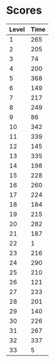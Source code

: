 # Scores
| Level | Time |
|-------|------|
|1      |265   |
|2      |205   |
|3      |74    |
|4      |200   |
|5      |368   |
|6      |149   |
|7      |217   |
|8      |249   |
|9      |86    |
|10     |342   |
|11     |339   |
|12     |145   |
|13     |335   |
|14     |198   |
|15     |228   |
|16     |260   |
|17     |224   |
|18     |184   |
|19     |215   |
|20     |282   |
|21     |187   |
|22     |1     |
|23     |216   |
|24     |290   |
|25     |210   |
|26     |121   |
|27     |233   |
|28     |201   |
|29     |140   |
|30     |226   |
|31     |267   |
|32     |337   |
|33     |5     |
